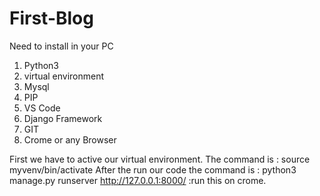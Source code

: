 # First-Blog
Need to install in your PC
1. Python3
2. virtual environment
3. Mysql
4. PIP 
5. VS Code 
6. Django Framework 
7. GIT
8. Crome or any Browser 

First we have to active our virtual environment.
The command is : source myvenv/bin/activate
After the run our code the command is : python3 manage.py runserver
http://127.0.0.1:8000/ :run this on crome.

